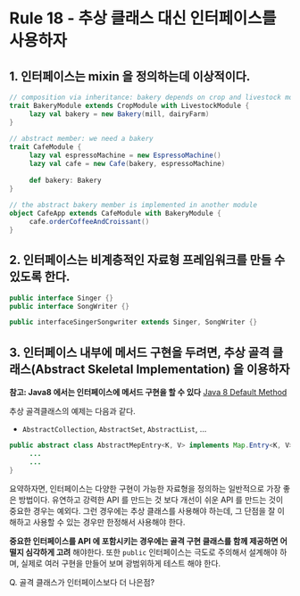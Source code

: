 # Rule 18 - 추상 클래스 대신 인터페이스를 사용하자

## 1. 인터페이스는 **mixin** 을 정의하는데 이상적이다. 

```scala
// composition via inheritance: bakery depends on crop and livestock modules
trait BakeryModule extends CropModule with LivestockModule {
     lazy val bakery = new Bakery(mill, dairyFarm)
}   
 
// abstract member: we need a bakery
trait CafeModule {
     lazy val espressoMachine = new EspressoMachine()
     lazy val cafe = new Cafe(bakery, espressoMachine)
 
     def bakery: Bakery
}
 
// the abstract bakery member is implemented in another module
object CafeApp extends CafeModule with BakeryModule {
     cafe.orderCoffeeAndCroissant()
}
```

## 2. 인터페이스는 비계층적인 자료형 프레임워크를 만들 수 있도록 한다.

```java
public interface Singer {}
public interface SongWriter {}

public interfaceSingerSongwriter extends Singer, SongWriter {}
```

## 3. 인터페이스 내부에 메서드 구현을 두려면, 추상 골격 클래스(Abstract Skeletal Implementation) 을 이용하자 

**참고: Java8 에서는 인터페이스에 메서드 구현을 할 수 있다** [Java 8 Default Method](http://zeroturnaround.com/rebellabs/java-8-explained-default-methods/)

추상 골격클래스의 예제는 다음과 같다.

- `AbstractCollection`, `AbstractSet`, `AbstractList`, ...

```java
public abstract class AbstractMepEntry<K, V> implements Map.Entry<K, V> {
     ...
     ...
}
```

요약하자면, 인터페이스는 다양한 구현이 가능한 자료형을 정의하는 일반적으로 가장 좋은 방법이다. 유연하고 강력한 API 를 만드는 것 보다 개선이 쉬운 API 를 만드는 것이 
중요한 경우는 예외다. 그런 경우에는 추상 클래스를 사용해야 하는데, 그 단점을 잘 이해하고 사용할 수 있는 경우만 한정해서 사용해야 한다. 

**중요한 인터페이스를 API 에 포함시키는 경우에는 골격 구현 클래스를 함께 제공하면 어떨지 심각하게 고려** 해야한다. 또한 `public` 인터페이스는 
극도로 주의해서 설계해야 하며, 실제로 여러 구현을 만들어 보며 광범위하게 테스트 해야 한다.

Q. 골격 클래스가 인터페이스보다 더 나은점?


